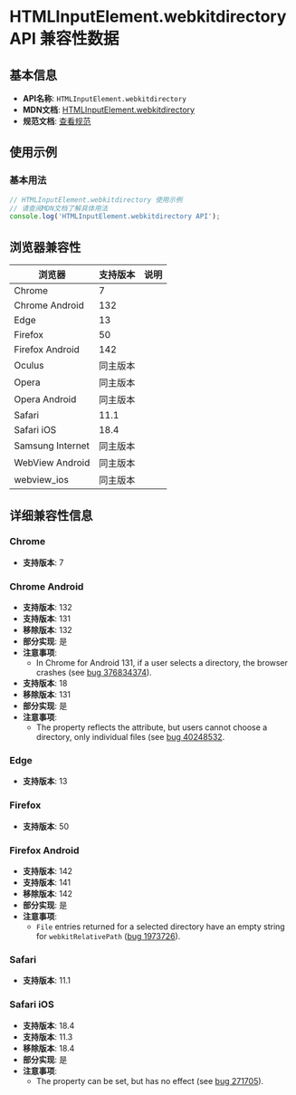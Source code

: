 # HTMLInputElement.webkitdirectory API 兼容性数据

## 基本信息

- **API名称**: `HTMLInputElement.webkitdirectory`
- **MDN文档**: [HTMLInputElement.webkitdirectory](https://developer.mozilla.org/docs/Web/API/HTMLInputElement/webkitdirectory)
- **规范文档**: [查看规范](https://wicg.github.io/entries-api/#dom-htmlinputelement-webkitdirectory)

## 使用示例

### 基本用法

```javascript
// HTMLInputElement.webkitdirectory 使用示例
// 请查阅MDN文档了解具体用法
console.log('HTMLInputElement.webkitdirectory API');
```

## 浏览器兼容性

| 浏览器 | 支持版本 | 说明 |
|--------|----------|------|
| Chrome | 7 |  |
| Chrome Android | 132 |  |
| Edge | 13 |  |
| Firefox | 50 |  |
| Firefox Android | 142 |  |
| Oculus | 同主版本 |  |
| Opera | 同主版本 |  |
| Opera Android | 同主版本 |  |
| Safari | 11.1 |  |
| Safari iOS | 18.4 |  |
| Samsung Internet | 同主版本 |  |
| WebView Android | 同主版本 |  |
| webview_ios | 同主版本 |  |

## 详细兼容性信息

### Chrome

- **支持版本**: 7

### Chrome Android

- **支持版本**: 132
- **支持版本**: 131
- **移除版本**: 132
- **部分实现**: 是
- **注意事项**:
  - In Chrome for Android 131, if a user selects a directory, the browser crashes (see [bug 376834374](https://crbug.com/376834374)).
- **支持版本**: 18
- **移除版本**: 131
- **部分实现**: 是
- **注意事项**:
  - The property reflects the attribute, but users cannot choose a directory, only individual files (see [bug 40248532](https://crbug.com/40248532).

### Edge

- **支持版本**: 13

### Firefox

- **支持版本**: 50

### Firefox Android

- **支持版本**: 142
- **支持版本**: 141
- **移除版本**: 142
- **部分实现**: 是
- **注意事项**:
  - `File` entries returned for a selected directory have an empty string for `webkitRelativePath` ([bug 1973726](https://bugzil.la/1973726)).

### Safari

- **支持版本**: 11.1

### Safari iOS

- **支持版本**: 18.4
- **支持版本**: 11.3
- **移除版本**: 18.4
- **部分实现**: 是
- **注意事项**:
  - The property can be set, but has no effect (see [bug 271705](https://webkit.org/b/271705)).


